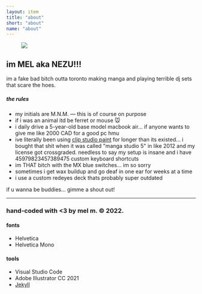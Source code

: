 ```yaml
---
layout: item
title: "about"
short: "about"
name: "about"
---
```


<!-- ## i’m MEL a canadian artist girl outa toronto making my first MANGA... 😊 play DJ... tweak bezier curve... take too much ADHDmeds... -->

<figure class="float right">
  <img src="{{ site.baseurl }}/assets/img/mel-urbex.jpg">
</figure>

## im MEL aka NEZU!!!

im a fake bad bitch outta toronto making manga and playing terrible dj sets that scare the hoes.

##### the rules
- my initials are M.N.M. — this is of course on purpose
- if i was an animal itd be ferret or mouse 🐭 
- i daily drive a 5-year-old base model macbook air... if anyone wants to give me like 2000 CAD for a good pc hmu
- ive literally been using [clip studio paint](https://www.clipstudio.net/en/) for longer than its existed... i bought that shit when it was called "manga studio 5" in like 2012 and my license got crossgraded. needless to say my setup is insane and i have 45979823457389475 custom keyboard shortcuts
- im THAT bitch with the MX blue switches... im so sorry
- sometimes i get wax buildup and go deaf in one ear for weeks at a time
- i use a custom redeyes deck thats probably super outdated

if u wanna be buddies... gimme a shout out!

<hr style="clear:none" />

<!-- ## nezu.world -->

<h3 style="margin-bottom:0.5em">
  hand-coded with <3 by mel m. &copy; 2022.
</h3>

#### fonts
- Helvetica
- Helvetica Mono

#### tools
- Visual Studio Code
- Adobe Illustrator CC 2021
- [Jekyll](http://jekyllrb.com)

<!-- * * *

#### my buddies

<a class="banner clean" href="http://yogurt200.com">
  <img class="banner" src="{{ site.baseurl }}/assets/banner/sofa.png">
</a>
<a class="banner clean" href="http://pluslorem.wiki">
  <img class="banner" src="{{ site.baseurl }}/assets/banner/osa.png">
</a>
<a class="banner clean" href="https://melliebell.neocities.org/">
  <img class="banner" src="{{ site.baseurl }}/assets/banner/mellie.png">
</a>
<a class="banner clean" href="https://razerek.com">
  <img class="banner" src="{{ site.baseurl }}/assets/banner/razerek.gif">
</a>
<a class="banner clean" href="https://teamcpu.neocities.org/">
  <img class="banner" src="{{ site.baseurl }}/assets/banner/lyla.png">
</a> -->